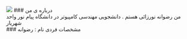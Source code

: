 <img src="http://s15.picofile.com/file/8409825218/MYXJ_20201003000232292_save.jpg">
### درباره ی من 
<br>
من رضوانه نورزائی هستم . دانشجویی مهندسی کامپیوتر در دانشگاه پیام نور واحد شهریار 
<br>
### مشخصات فردی
نام : رضوانه 
<br>





